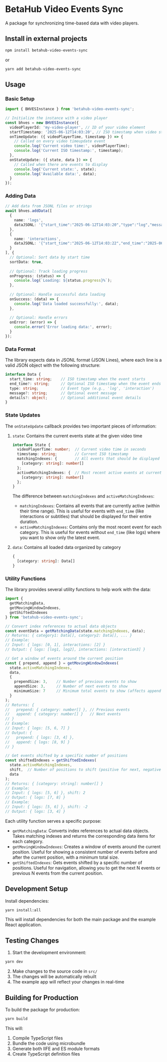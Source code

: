 # BetaHub Video Events Sync

A package for synchronizing time-based data with video players.

## Install in external projects

```bash
npm install betahub-video-events-sync
```

or

```bash
yarn add betahub-video-events-sync
```

## Usage

### Basic Setup

```typescript
import { BHVESInstance } from 'betahub-video-events-sync';

// Initialize the instance with a video player
const bhves = new BHVESInstance({
  videoPlayerId: 'my-video-player', // ID of your video element
  startTimestamp: '2025-06-12T14:03:20', // ISO timestamp when video starts
  onTimeUpdate: ({ videoPlayerTime, timestamp }) => {
    // Called on every video timeupdate event
    console.log('Current video time:', videoPlayerTime);
    console.log('Current ISO timestamp:', timestamp);
  },
  onStateUpdate: ({ state, data }) => {
    // Called when there are events to display
    console.log('Current state:', state);
    console.log('Available data:', data);
  }
});
```

### Adding Data

```typescript
// Add data from JSONL files or strings
await bhves.addData([
  { 
    name: 'logs', 
    dataJSONL: '{"start_time":"2025-06-12T14:03:20","type":"log","message":"Event 1"}\n{"start_time":"2025-06-12T14:03:25","type":"log","message":"Event 2"}'
  },
  { 
    name: 'interactions', 
    dataJSONL: '{"start_time":"2025-06-12T14:03:22","end_time":"2025-06-12T14:03:24","type":"interaction","message":"Click"}' 
  }
], {
  // Optional: Sort data by start time
  sortData: true,
  
  // Optional: Track loading progress
  onProgress: (status) => {
    console.log(`Loading: ${status.progress}%`);
  },
  
  // Optional: Handle successful data loading
  onSuccess: (data) => {
    console.log('Data loaded successfully:', data);
  },
  
  // Optional: Handle errors
  onError: (error) => {
    console.error('Error loading data:', error);
  }
});
```

### Data Format

The library expects data in JSONL format (JSON Lines), where each line is a valid JSON object with the following structure:

```typescript
interface Data {
  start_time: string;    // ISO timestamp when the event starts
  end_time?: string;     // Optional ISO timestamp when the event ends
  type: string;          // Event type (e.g., 'log', 'interaction')
  message?: string;      // Optional event message
  details?: object;      // Optional additional event details
}
```

### State Updates

The `onStateUpdate` callback provides two important pieces of information:

1. `state`: Contains the current events state at the given video time
   ```typescript
   interface State {
     videoPlayerTime: number;  // Current video time in seconds
     timestamp: string;        // Current ISO timestamp
     matchingIndexes: {        // All events that should be displayed at current time
       [category: string]: number[]
     };
     activeMatchingIndexes: {  // Most recent active events at current time
       [category: string]: number[]
     };
   }
   ```

   The difference between `matchingIndexes` and `activeMatchingIndexes`:
   - `matchingIndexes`: Contains all events that are currently active (within their time range). This is useful for events with `end_time` (like interactions or subtitles) that should be displayed for their entire duration.
   - `activeMatchingIndexes`: Contains only the most recent event for each category. This is useful for events without `end_time` (like logs) where you want to show only the latest event.

2. `data`: Contains all loaded data organized by category
   ```typescript
   {
     [category: string]: Data[]
   }
   ```

### Utility Functions

The library provides several utility functions to help work with the data:

```typescript
import { 
  getMatchingData,
  getMovingWindowIndexes,
  getShiftedIndexes 
} from 'betahub-video-events-sync';

// Convert index references to actual data objects
const eventData = getMatchingData(state.matchingIndexes, data);
// Returns: { category1: Data[], category2: Data[], ... }
// Example:
// Input: { logs: [0, 1], interactions: [2] }
// Output: { logs: [log1, log2], interactions: [interaction3] }

// Get a window of events around the current position
const { prepend, append } = getMovingWindowIndexes(
  state.activeMatchingIndexes,
  data,
  {
    prependSize: 3,    // Number of previous events to show
    appendSize: 3,     // Number of next events to show
    minimumSize: 7     // Minimum total events to show (affects append size if needed)
  }
);
// Returns: { 
//   prepend: { category: number[] }, // Previous events
//   append: { category: number[] }   // Next events
// }
// Example:
// Input: { logs: [5, 6, 7] }
// Output: { 
//   prepend: { logs: [3, 4] },
//   append: { logs: [8, 9] }
// }

// Get events shifted by a specific number of positions
const shiftedIndexes = getShiftedIndexes(
  state.activeMatchingIndexes,
  shift,  // Number of positions to shift (positive for next, negative for previous)
  data
);
// Returns: { [category: string]: number[] }
// Example:
// Input: { logs: [5, 6] }, shift: 2
// Output: { logs: [7, 8] }
// Example:
// Input: { logs: [5, 6] }, shift: -2
// Output: { logs: [3, 4] }
```

Each utility function serves a specific purpose:
- `getMatchingData`: Converts index references to actual data objects. Takes matching indexes and returns the corresponding data items for each category.
- `getMovingWindowIndexes`: Creates a window of events around the current position. Useful for showing a consistent number of events before and after the current position, with a minimum total size.
- `getShiftedIndexes`: Gets events shifted by a specific number of positions. Useful for navigation, allowing you to get the next N events or previous N events from the current position.

## Development Setup

Install dependencies:
```bash
yarn install:all
```
This will install dependencies for both the main package and the example React application.

## Testing Changes

1. Start the development environment:
```bash
yarn dev
```
2. Make changes to the source code in `src/`
3. The changes will be automatically rebuilt
4. The example app will reflect your changes in real-time

## Building for Production

To build the package for production:

```bash
yarn build
```

This will:
1. Compile TypeScript files
2. Bundle the code using microbundle
3. Generate both IIFE and ES module formats
4. Create TypeScript definition files
